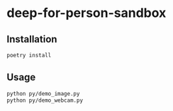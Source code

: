 # deep-for-person-sandbox

## Installation
```bash
poetry install
```

## Usage
```bash
python py/demo_image.py
python py/demo_webcam.py
```
